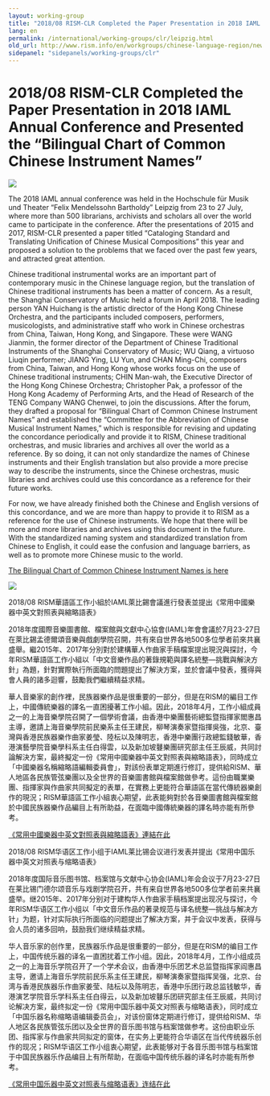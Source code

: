 ```yaml
---
layout: working-group
title: "2018/08 RISM-CLR Completed the Paper Presentation in 2018 IAML Annual Conference and Presented the “Bilingual Chart of Common Chinese Instrument Names”"
lang: en
permalink: /international/working-groups/clr/leipzig.html
old_url: http://www.rism.info/en/workgroups/chinese-language-region/news/201808-rism-clr-completed-the-paper-presentation-in-2018-iaml-annual-conference-and-presented-the-bilingual-chart-of-common-chinese-instrument-names.html
sidepanel: "sidepanels/working-groups/clr"
---
```


# 2018/08 RISM-CLR Completed the Paper Presentation in 2018 IAML Annual Conference and Presented the “Bilingual Chart of Common Chinese Instrument Names”

![](/resources-old-website/workgroups-images/csm_201808_RISM-CLR_3d5d3d1f5a.jpg)

The 2018 IAML annual conference was held in the Hochschule für Musik und Theater “Felix Mendelssohn Bartholdy” Leipzig from 23 to 27 July, where more than 500 librarians, archivists and scholars all over the world came to participate in the conference. After the presentations of 2015 and 2017, RISM-CLR presented a paper titled “Cataloging Standard and Translating Unification of Chinese Musical Compositions” this year and proposed a solution to the problems that we faced over the past few years, and attracted great attention.

Chinese traditional instrumental works are an important part of contemporary music in the Chinese language region, but the translation of Chinese traditional instruments has been a matter of concern. As a result, the Shanghai Conservatory of Music held a forum in April 2018. The leading person YAN Huichang is the artistic director of the Hong Kong Chinese Orchestra, and the participants included composers, performers, musicologists, and administrative staff who work in Chinese orchestras from China, Taiwan, Hong Kong, and Singapore. These were WANG Jianmin, the former director of the Department of Chinese Traditional Instruments of the Shanghai Conservatory of Music; WU Qiang, a virtuoso Liuqin performer; JIANG Ying, LU Yun, and CHAN Ming-Chi, composers from China, Taiwan, and Hong Kong whose works focus on the use of Chinese traditional instruments; CHIN Man-wah, the Executive Director of the Hong Kong Chinese Orchestra; Christopher Pak, a professor of the Hong Kong Academy of Performing Arts, and the Head of Research of the TENG Company WANG Chenwei, to join the discussions. After the forum, they drafted a proposal for “Bilingual Chart of Common Chinese Instrument Names” and established the “Committee for the Abbreviation of Chinese Musical Instrument Names,” which is responsible for revising and updating the concordance periodically and provide it to RISM, Chinese traditional orchestras, and music libraries and archives all over the world as a reference. By so doing, it can not only standardize the names of Chinese instruments and their English translation but also provide a more precise way to describe the instruments, since the Chinese orchestras, music libraries and archives could use this concordance as a reference for their future works.

For now, we have already finished both the Chinese and English versions of this concordance, and we are more than happy to provide it to RISM as a reference for the use of Chinese instruments. We hope that there will be more and more libraries and archives using this document in the future. With the standardized naming system and standardized translation from Chinese to English, it could ease the confusion and language barriers, as well as to promote more Chinese music to the world.

[The Bilingual Chart of Common Chinese Instrument Names is here](/fileadmin/content/Bilingual_Chart_of_Common_Chinese_Instrument_Names.pdf "Initiates file download")



 ![](/resources-old-website/workgroups-images/csm_201804_RISM-CLR_6dae3aa9be.jpg)

2018/08 RISM華語區工作小組於IAML萊比錫會議進行發表並提出《常用中國樂器中英文對照表與縮略語表》

2018年度國際音樂圖書館、檔案館與文獻中心協會(IAML)年會會議於7月23-27日在萊比錫孟德爾頌音樂與戲劇學院召開，共有來自世界各地500多位學者前來共襄盛舉。繼2015年、2017年分別對於建構華人作曲家手稿檔案提出現況與探討，今年RISM華語區工作小組以「中文音樂作品的著錄規範與譯名統整—挑戰與解決方針」為題，針對實際執行所面臨的問題提出了解決方案，並於會議中發表，獲得與會人員的諸多迴響，鼓勵我們繼續精益求精。

華人音樂家的創作裡，民族器樂作品是很重要的一部分，但是在RISM的編目工作上，中國傳統樂器的譯名一直困擾著工作小組。因此，2018年4月，工作小組成員之一的上海音樂學院召開了一個學術會議，由香港中樂團藝術總監暨指揮家閻惠昌主導，邀請上海音樂學院前民樂系主任王建民，柳琴演奏家暨指揮吳強，北京、臺灣與香港民族器樂作曲家姜瑩、陸枟以及陳明志，香港中樂團行政總監錢敏華，香港演藝學院音樂學科系主任白得雲，以及新加坡鼟樂團研究部主任王辰威，共同討論解決方案，最終擬定一份《常用中國樂器中英文對照表與縮略語表》，同時成立「中國樂器名稱縮略語編輯委員會」，對該份表單定期進行修訂，提供給RISM、華人地區各民族管弦樂團以及全世界的音樂圖書館與檔案館做參考。這份由職業樂團、指揮家與作曲家共同擬定的表單，在實務上更能符合華語區在當代傳統器樂創作的現況；RISM華語區工作小組衷心期望，此表能夠對於各音樂圖書館與檔案館於中國民族器樂作品編目上有所助益，在面臨中國傳統樂器的譯名時亦能有所參考。

[《常用中國樂器中英文對照表與縮略語表》連結在此](/fileadmin/content/Bilingual_Chart_of_Common_Chinese_Instrument_Names.pdf "Initiates file download")



2018/08 RISM华语区工作小组于IAML莱比锡会议进行发表并提出《常用中国乐器中英文对照表与缩略语表》

2018年度国际音乐图书馆、档案馆与文献中心协会(IAML)年会会议于7月23-27日在莱比锡门德尔颂音乐与戏剧学院召开，共有来自世界各地500多位学者前来共襄盛举。继2015年、2017年分别对于建构华人作曲家手稿档案提出现况与探讨，今年RISM华语区工作小组以「中文音乐作品的著录规范与译名统整—挑战与解决方针」为题，针对实际执行所面临的问题提出了解决方案，并于会议中发表，获得与会人员的诸多回响，鼓励我们继续精益求精。

华人音乐家的创作里，民族器乐作品是很重要的一部分，但是在RISM的编目工作上，中国传统乐器的译名一直困扰着工作小组。因此，2018年4月，工作小组成员之一的上海音乐学院召开了一个学术会议，由香港中乐团艺术总监暨指挥家阎惠昌主导，邀请上海音乐学院前民乐系主任王建民，柳琴演奏家暨指挥吴强，北京、台湾与香港民族器乐作曲家姜莹、陆枟以及陈明志，香港中乐团行政总监钱敏华，香港演艺学院音乐学科系主任白得云，以及新加坡鼟乐团研究部主任王辰威，共同讨论解决方案，最终拟定一份《常用中国乐器中英文对照表与缩略语表》，同时成立「中国乐器名称缩略语编辑委员会」，对该份窗体定期进行修订，提供给RISM、华人地区各民族管弦乐团以及全世界的音乐图书馆与档案馆做参考。这份由职业乐团、指挥家与作曲家共同拟定的窗体，在实务上更能符合华语区在当代传统器乐创作的现况；RISM华语区工作小组衷心期望，此表能够对于各音乐图书馆与档案馆于中国民族器乐作品编目上有所帮助，在面临中国传统乐器的译名时亦能有所参考。

[《常用中国乐器中英文对照表与缩略语表》连结在此](/fileadmin/content/Bilingual_Chart_of_Common_Chinese_Instrument_Names.pdf "Initiates file download")




